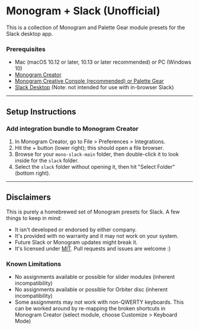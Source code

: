 # Monogram + Slack (Unofficial)

This is a collection of Monogram and Palette Gear module presets for the Slack desktop app.

### Prerequisites ###

- Mac (macOS 10.12 or later, 10.13 or later recommended) or PC (Windows 10)
- [Monogram Creator](https://monogramcc.com/download/)
- [Monogram Creative Console (recommended) or Palette Gear](https://monogramcc.com/)
- [Slack Desktop](https://slack.com/) (Note: not intended for use with in-browser Slack)

---

## Setup Instructions ##

### Add integration bundle to Monogram Creator ###

1. In Monogram Creator, go to File > Preferences > Integrations.
2. Hit the + button (lower right); this should open a file browser.
3. Browse for your <code>mono-slack-main</code> folder, then double-click it to look inside for the <code>slack</code> folder.
4. Select the <code>slack</code> folder without opening it, then hit "Select Folder" (bottom right).

---

## Disclaimers ##

This is purely a homebrewed set of Monogram presets for Slack. A few things to keep in mind:

- It isn't developed or endorsed by either company. 
- It's provided with no warranty and it may not work on your system.
- Future Slack or Monogram updates might break it.
- It's licensed under <a href="https://opensource.org/licenses/MIT">MIT</a>. Pull requests and issues are welcome :)

### Known Limitations ###

- No assignments available or possible for slider modules (inherent incompatibility)
- No assignments available or possible for Orbiter disc (inherent incompatibility)
- Some assignments may not work with non-QWERTY keyboards. This can be worked around by re-mapping the broken shortcuts in Monogram Creator (select module, choose Customize > Keyboard Mode)
